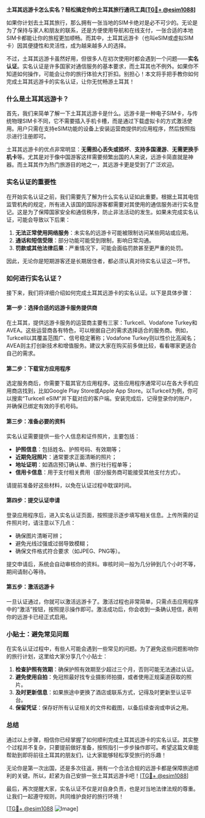 **土耳其远游卡怎么实名？轻松搞定你的土耳其旅行通讯工具[[TG💪+ @esim1088](https://t.me/s/esim1088)]**

如果你计划去土耳其旅行，那么拥有一张当地的SIM卡绝对是必不可少的。无论是为了保持与家人和朋友的联系，还是方便使用导航和在线支付，一张合适的本地SIM卡都能让你的旅程更加顺畅。而其中，土耳其远游卡（也叫eSIM或虚拟SIM卡）因其便捷性和灵活性，成为越来越多人的选择。

不过，土耳其远游卡虽然好用，但很多人在初次使用时都会遇到一个问题——**实名认证**。实名认证是许多国家对通信服务的基本要求，而土耳其也不例外。如果你不知道如何操作，可能会让你的旅行体验大打折扣。别担心！本文将手把手教你如何完成土耳其远游卡的实名认证，让你无忧畅游土耳其！

### 什么是土耳其远游卡？

首先，我们来简单了解一下土耳其远游卡是什么。远游卡是一种电子SIM卡，与传统物理SIM卡不同，它不需要插入手机卡槽，而是通过下载虚拟卡的方式激活使用。用户只需在支持eSIM功能的设备上安装运营商提供的应用程序，然后按照指示进行注册即可。

土耳其远游卡的优点非常明显：**无需担心丢失或损坏**、**支持多国漫游**、**无需更换手机卡**等。尤其是对于像中国游客这样需要频繁出国的人来说，远游卡简直就是神器。而土耳其作为热门旅游目的地之一，其远游卡更是受到了广泛欢迎。

### 实名认证的重要性

在开始实名认证之前，我们需要先了解为什么实名认证如此重要。根据土耳其电信监管机构的规定，所有进入该国的国际游客都需要对其使用的通信服务进行实名登记。这是为了保障国家安全和通信秩序，防止非法活动的发生。如果未完成实名认证，可能会导致以下后果：

1. **无法正常使用网络服务**：未实名的远游卡可能被限制访问某些网站或应用。
2. **通话和短信受限**：部分功能可能受到限制，影响日常沟通。
3. **罚款或其他法律后果**：严重情况下，可能会面临罚款甚至更严重的处罚。

因此，无论你是短期游客还是长期居住者，都必须认真对待实名认证这一环节。

### 如何进行实名认证？

接下来，我们将详细介绍如何完成土耳其远游卡的实名认证。以下是具体步骤：

#### 第一步：选择合适的远游卡服务提供商

在土耳其，提供远游卡服务的运营商主要有三家：Turkcell、Vodafone Turkey和AVEA。这些运营商各有特色，可以根据自己的需求选择适合的服务商。例如，Turkcell以其覆盖范围广、信号稳定著称；Vodafone Turkey则以性价比高闻名；AVEA则主打创新技术和增值服务。建议大家在购买前多做比较，看看哪家更适合自己的需求。

#### 第二步：下载官方应用程序

选定服务商后，你需要下载其官方应用程序。这些应用程序通常可以在各大手机应用商店找到，比如Google Play Store或Apple App Store。以Turkcell为例，你可以搜索“Turkcell eSIM”并下载对应的客户端。安装完成后，记得登录你的账户，并确保已绑定有效的手机号码。

#### 第三步：准备必要的资料

实名认证需要提供一些个人信息和证件照片，主要包括：
- **护照信息**：包括姓名、护照号码、有效期等；
- **近期免冠照片**：通常要求正面清晰的照片；
- **地址证明**：如酒店预订确认单、旅行社行程单等；
- **信用卡信息**：用于支付相关费用（部分服务商可能接受其他支付方式）。

请提前准备好这些材料，以免在认证过程中耽误时间。

#### 第四步：提交认证申请

登录应用程序后，进入实名认证页面，按照提示逐步填写相关信息。上传所需的证件照片时，请注意以下几点：
- 确保图片清晰可辨；
- 避免光线过强或过弱导致模糊；
- 确保文件格式符合要求（如JPEG、PNG等）。

提交申请后，系统会自动审核你的资料。审核时间一般为几分钟到几个小时不等，期间请耐心等待。

#### 第五步：激活远游卡

一旦认证通过，你就可以激活远游卡了。激活过程也非常简单，只需点击应用程序中的“激活”按钮，按照提示操作即可。激活成功后，你会收到一条确认短信，表明你的远游卡已经正式启用。

### 小贴士：避免常见问题

在实名认证过程中，有些人可能会遇到一些常见的问题。为了避免这些问题影响你的旅行计划，这里给大家分享几个小贴士：

1. **检查护照有效期**：确保护照有效期至少超过三个月，否则可能无法通过认证。
2. **避免使用自拍**：免冠照最好找专业摄影师拍摄，或者使用正规渠道获取的照片。
3. **及时更新信息**：如果旅途中更换了酒店或联系方式，记得及时更新至认证平台。
4. **保留凭证**：保存好所有认证相关的文件和截图，以备后续查询或申诉之用。

### 总结

通过以上步骤，相信你已经掌握了如何顺利完成土耳其远游卡的实名认证。其实整个过程并不复杂，只要提前做好准备，按照指引一步步操作即可。希望这篇文章能帮助到即将前往土耳其的朋友们，让大家能够轻松享受旅行的乐趣！

无论你是第一次出国，还是多次往返，拥有一个合法合规的远游卡都是保障旅途顺利的关键。所以，赶紧为自己安排一张土耳其远游卡吧！[[TG💪+ @esim1088](https://t.me/s/esim1088)] 

最后，再次提醒大家，实名认证不仅是对自身负责，也是对当地法律法规的尊重。让我们一起遵守规则，共同维护良好的旅行环境！

[[TG💪+ @esim1088](https://t.me/s/esim1088) ![Image](https://i.postimg.cc/4NQfJmqS/Snipaste-2025-05-13-00-14-12.png)]